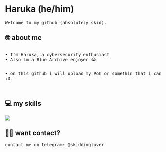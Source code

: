 <h1>Haruka (he/him)</h1>
<pre>
Welcome to my github (absolutely skid).
</pre>

<h2>🤓 about me</h2>
<pre> 
• I'm Haruka, a cybersecurity enthusiast 
• Also im a Blue Archive enjoyer 😭   

• on this github i will upload my PoC or somethin that i can skid :D  
</pre>

<h2>💻 my skills</h2>
<pre>
<a href="https://skillicons.dev"><img src="https://skillicons.dev/icons?i=py,bash,linux,mysql" /></a>
</pre> 

<h2>🐱‍💻 want contact?</h2>  
<pre>
contact me on telegram: @skiddinglover<a href="https://t.me/skiddinglover"></a> 
</pre> 
